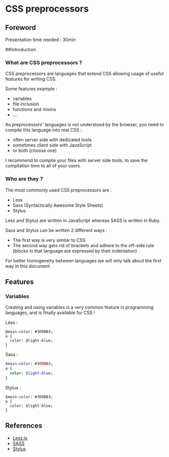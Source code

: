 # CSS preprocessors

## Foreword

Presentation time needed : 30min

##introduction

### What are CSS preprocessors ?

CSS preprocessors are languages that extend CSS allowing usage of useful features for writing CSS.

Some features example :
* variables
* file inclusion
* functions and mixins
* ...

As preprocessors' languages is not understood by the browser, you need to compile this language into real CSS :
* often server side with dedicated tools
* sometimes client side with JavaScript
* or both (choose one)

I recommend to compile your files with server side tools, to save the compilation time to all of your users.

### Who are they ?

The most commonly used CSS preprocessors are :
* Less
* Sass (Syntactically Awesome Style Sheets)
* Stylus

Less and Stylus are written in JavaScript whereas SASS is written in Ruby.

Sass and Stylus can be written 2 different ways : 
* The first way is very similar to CSS
* The second way gets rid of brackets and adhere to the off-side rule (blocks in that language are expressed by their indentation)

For better homogeneity between languages we will only talk about the first way in this document.

## Features

### Variables

Creating and using variables is a very common feature in programming languages, and is finally available for CSS !

Less :
```Less
@main-color: #3D9BB3;
a {
  color: @light-blue;
}
```

Sass :
```Sass
$main-color: #3D9BB3;
a {
  color: $light-blue;
}
```

Stylus :
```Stylus
$main-color: #3D9BB3;
a {
  color: $light-blue;
}
```

## References

* [Less.js](http://lesscss.org/)
* [SASS](http://sass-lang.com/)
* [Stylus](https://learnboost.github.io/stylus/)
